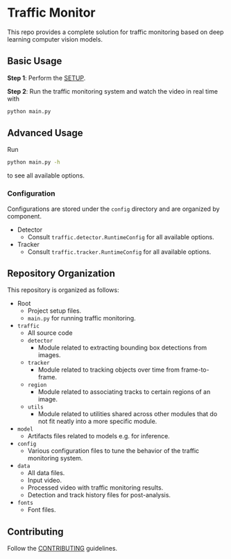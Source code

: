 # Traffic Monitor

This repo provides a complete solution for traffic monitoring based on deep learning computer vision models.

## Basic Usage

**Step 1**: Perform the [SETUP](SETUP.md).

**Step 2**: Run the traffic monitoring system and watch the video in real time with

```bash
python main.py
```

## Advanced Usage

Run

```bash
python main.py -h
```

to see all available options.

### Configuration

Configurations are stored under the `config` directory and are organized by component.

- Detector
  - Consult `traffic.detector.RuntimeConfig` for all available options.
- Tracker
  - Consult `traffic.tracker.RuntimeConfig` for all available options.

## Repository Organization

This repository is organized as follows:

- Root
  - Project setup files.
  - `main.py` for running traffic monitoring.
- `traffic`
  - All source code
  - `detector`
    - Module related to extracting bounding box detections from images.
  - `tracker`
    - Module related to tracking objects over time from frame-to-frame.
  - `region`
    - Module related to associating tracks to certain regions of an image.
  - `utils`
    - Module related to utilities shared across other modules that do not fit neatly into a more specific module.
- `model`
  - Artifacts files related to models e.g. for inference.
- `config`
  - Various configuration files to tune the behavior of the traffic monitoring system.
- `data`
  - All data files.
  - Input video.
  - Processed video with traffic monitoring results.
  - Detection and track history files for post-analysis.
- `fonts`
  - Font files.

## Contributing

Follow the [CONTRIBUTING](CONTRIBUTING.md) guidelines.
